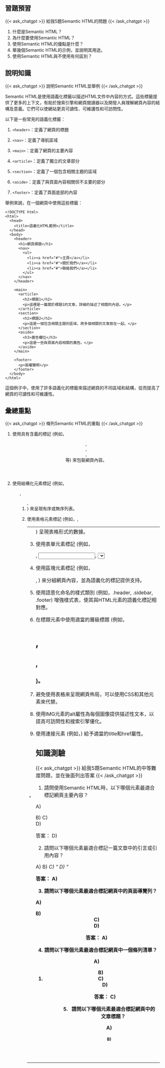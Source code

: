 ## 習題預習
{{< ask_chatgpt >}}
給我5題Semantic HTML的問題
{{< /ask_chatgpt >}}



1. 什麼是Semantic HTML？
2. 為什麼要使用Semantic HTML？
3. 使用Semantic HTML的優點是什麼？
4. 舉幾個Semantic HTML的示例，並說明其用途。
5. 使用Semantic HTML與不使用有何區別？   

## 說明知識
{{< ask_chatgpt >}}
說明Semantic HTML並舉例
{{< /ask_chatgpt >}}



Semantic HTML是使用語義化標籤以描述HTML文件中內容的方式。這些標籤提供了更多的上下文，有助於搜索引擎和網頁閱讀器以及開發人員理解網頁內容的結構及意義。它們可以使網站更具可讀性、可維護性和可訪問性。

以下是一些常見的語義化標籤：

1. `<header>`：定義了網頁的標題

2. `<nav>`：定義了導航區域

3. `<main>`：定義了網頁的主要內容

4. `<article>`：定義了獨立的文章部分

5. `<section>`：定義了一個包含相關主題的區域

6. `<aside>`：定義了與頁面內容相關但不主要的部分

7. `<footer>`：定義了頁面底部的內容

舉例來說，在一個網頁中使用這些標籤：

```
<!DOCTYPE html>
<html>
  <head>
    <title>語義化HTML範例</title>
  </head>
  <body>
    <header>
      <h1>網頁標題</h1>
      <nav>
        <ul>
          <li><a href="#">主頁</a></li>
          <li><a href="#">關於我們</a></li>
          <li><a href="#">聯絡我們</a></li>
        </ul>
      </nav>
    </header>

    <main>
      <article>
        <h2>標題1</h2>
        <p>這裡是一篇關於標題1的文章，詳細的描述了相關的內容。</p>
      </article>
      <section>
        <h2>標題2</h2>
        <p>這是一個包含相關主題的區域，將多個相關的文章放在一起。</p>
      </section>
      <aside>
        <h3>廣告欄位</h3>
        <p>這是一些與頁面內容相關的廣告。</p>
      </aside>
    </main>

    <footer>
      <p>版權聲明</p>
    </footer>
  </body>
</html>
```

這個例子中，使用了許多語義化的標籤來描述網頁的不同區域和結構，從而提高了網頁的可讀性和可維護性。   

## 彙總重點
{{< ask_chatgpt >}}
條列Semantic HTML的重點
{{< /ask_chatgpt >}}



1. 使用具有含義的標記 (例如，<header>, <article>, <section>, <nav> 等) 來包裝網頁內容。

2. 使用結構化元素標記 (例如，<ul>, <ol>, <li>) 來呈現有序或無序列表。

3. 使用表格元素標記 (例如，<table>, <th>, <td>) 呈現表格形式的數據。

4. 使用表單元素標記 (例如，<form>, <input>, <select>) 呈現表單，包括輸入框、下拉列表、單選框和複選框。

5. 使用區塊元素標記 (例如，<div>, <span>) 來分組網頁內容，並為語義化的標記提供支持。

6. 使用語意化命名的樣式類別 (例如，.header, .sidebar, .footer) 增強樣式表，使其與HTML元素的語義化標記相對應。

7. 在標題元素中使用適當的層級標題 (例如，<h1>, <h2>, <h3>)。

8. 避免使用表格來呈現網頁佈局，可以使用CSS和其他元素來代替。

9. 使用IMG元素的alt屬性為每個圖像提供描述性文本，以提高可訪問性和搜索引擎優化。

10. 使用連接元素 (例如，<a>) 給予適當的title和href屬性。   

## 知識測驗
{{< ask_chatgpt >}}
給我5題Semantic HTML的中等難度問題，並在後面列出答案
{{< /ask_chatgpt >}}



1. 請問使用Semantic HTML時，以下哪個元素最適合標記網頁主要內容？

A) <div>
B) <body>
C) <section>
D) <main>

答案： D) <main>

2. 請問以下哪個元素最適合標記一篇文章中的引言或引用內容？

A) <blockqoute>
B) <cite>
C) <q>
D) <b>

答案： A) <blockqoute>

3. 請問以下哪個元素最適合標記網頁中的頁面導覽列？ 

A) <nav>
B) <header>
C) <aside>
D) <footer>

答案： A) <nav>

4. 請問以下哪個元素最適合標記網頁中一個條列清單？

A) <ol>
B) <li>
C) <ul>
D) <dl>

答案： C) <ul>

5. 請問以下哪個元素最適合標記網頁中的文章標題？

A) <h1>
B) <title>
C) <h2>
D) <h3>

答案： A) <h1>   

## 網路資料
{{< ask_chatgpt >}}
給我5篇Semantic HTML的網路資料
{{< /ask_chatgpt >}}



1. "Understanding Semantic HTML" by Shay Howe (https://learn.shayhowe.com/html-css/semantic-html/)

This article by Shay Howe provides a comprehensive overview of semantic HTML, explaining what it is, why it's important, and how to use it. The article covers topics such as semantic elements, the benefits of using semantic HTML, and examples of how to implement semantic HTML in a webpage.

2. "The Importance of Semantic HTML" by Brian Rinaldi (https://developer.telerik.com/topics/web-development/importance-semantic-html/)

This article by Brian Rinaldi highlights the significance of using semantic HTML for creating accessible and maintainable webpages. The article explores the reasons for using semantic HTML, such as better search engine optimization and improved accessibility, and provides examples of how to use semantic elements in HTML5.

3. "How to Use Semantic HTML on Your Web Page" by Aleh Barysevich (https://www.searchenginejournal.com/semantic-html-web-page/203862/)

This article by Aleh Barysevich delves into the nuances of using semantic HTML for constructing a website. The article provides a walkthrough of how to use semantic elements for different content types, such as headings, lists, tables, and forms, and includes tips for optimizing the HTML code for search engines.

4. "Semantic HTML: Why You Should Use It" by WUI Labs (https://wuilabs.com/blog/semantic-html-why-use-it)

This blog post by WUI Labs explains the benefits of using semantic HTML for website development. The post discusses the reasons for using semantic HTML, such as better SEO and easier maintenance, and provides examples of how to use semantic elements for various content types.

5. "Building Better HTML5 Forms: Semantic Markup" by Matthew Cranford (https://matthewcranford.com/building-better-html5-forms-semantic-markup/)

This article by Matthew Cranford focuses on using semantic HTML for creating forms. The post provides a detailed explanation of how to use semantic elements for creating accessible and user-friendly forms, including examples of how to structure forms using the appropriate tags and attributes.   

